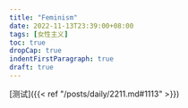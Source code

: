 ```yaml
---
title: "Feminism"
date: 2022-11-13T23:39:00+08:00
tags: [女性主义]
toc: true
dropCap: true
indentFirstParagraph: true
draft: true
---
```


[测试]({{< ref "/posts/daily/2211.md#1113" >}})
